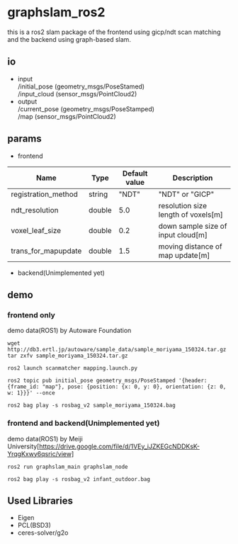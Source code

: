 graphslam_ros2
====
this is a ros2 slam package of the frontend using gicp/ndt scan matching and the backend using graph-based slam. 

## io
- input  
/initial_pose  (geometry_msgs/PoseStamed)  
/input_cloud  (sensor_msgs/PointCloud2)  
- output  
/current_pose (geometry_msgs/PoseStamped)  
/map  (sensor_msgs/PointCloud2)  

## params

- frontend 

|Name|Type|Default value|Description|
|---|---|---|---|
|registration_method|string|"NDT"|"NDT" or "GICP"|
|ndt_resolution|double|5.0|resolution size length of voxels[m]|
|voxel_leaf_size|double|0.2|down sample size of input cloud[m]|
|trans_for_mapupdate|double|1.5|moving distance of map update[m]|

- backend(Unimplemented yet) 

## demo
### frontend only
demo data(ROS1) by Autoware Foundation

```
wget http://db3.ertl.jp/autoware/sample_data/sample_moriyama_150324.tar.gz
tar zxfv sample_moriyama_150324.tar.gz
```

```
ros2 launch scanmatcher mapping.launch.py
```

```
ros2 topic pub initial_pose geometry_msgs/PoseStamped '{header: {frame_id: "map"}, pose: {position: {x: 0, y: 0}, orientation: {z: 0, w: 1}}}' --once
```

```
ros2 bag play -s rosbag_v2 sample_moriyama_150324.bag 
```

### frontend and backend(Unimplemented yet)
demo data(ROS1) by Meiji University[https://drive.google.com/file/d/1VEy_iJZKEGcNDDKsK-YrqgKxwy6qsric/view]

```
ros2 run graphslam_main graphslam_node 
```

```
ros2 bag play -s rosbag_v2 infant_outdoor.bag 
```

## Used Libraries 

- Eigen
- PCL(BSD3)
- ceres-solver/g2o
